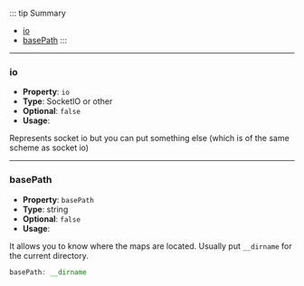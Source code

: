 ::: tip Summary
- [io](#io)
- [basePath](#basepath)
:::
---
### io
- **Property**: `io`
- **Type**: SocketIO or other
- **Optional**: `false` 
- **Usage**:

 
Represents socket io but you can put something else (which is of the same scheme as socket io)


---
### basePath
- **Property**: `basePath`
- **Type**: string
- **Optional**: `false` 
- **Usage**:

 
It allows you to know where the maps are located. Usually put `__dirname` for the current directory.

```ts
basePath: __dirname
``` 

